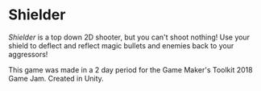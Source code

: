 # Shielder
*Shielder* is a top down 2D shooter, but you can't shoot nothing! Use your shield to deflect and reflect magic bullets and enemies back to your aggressors!

​This game was made in a 2 day period for the Game Maker's Toolkit 2018 Game Jam. Created in Unity.
